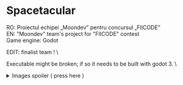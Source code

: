 # Spacetacular
RO: Proiectul echipei „Moondev” pentru concursul „FIICODE” \
EN: "Moondev" team's project for "FIICODE" contest \
Game engine: Godot

EDIT: finalist team ! \

Executable might be broken; if so it needs to be built with godot 3. \

<details>
  <summary>Images spoiler ( press here )</summary>
  <image src="https://imgur.com/rGvtpz4.png"/> \
    -------------------------------------- \
  <image src="https://imgur.com/GHTDcXy.png"/> \
     -------------------------------------- \
  <image src="https://imgur.com/wUYPfQO.png"/> \
     -------------------------------------- \
  <image src="https://imgur.com/LDLcs4m.png"/> \
     -------------------------------------- \
  <image src="https://imgur.com/aDzchUf.png"/> \ 
     -------------------------------------- \
  <image src="https://imgur.com/Zkk6q2v.png"/> \
     -------------------------------------- \
  <image src="https://imgur.com/OBgi3yP.png"/> \ 
     -------------------------------------- \
  <image src="https://imgur.com/nxI4sjT.png"/> \
     -------------------------------------- \
  <image src="https://imgur.com/wjOvknZ.png"/> \
     -------------------------------------- \
  <image src="https://imgur.com/ZFusbQq.png"/> \
     -------------------------------------- \ 
  <image src="https://imgur.com/7PSvs3Q.png"/> \ 
     -------------------------------------- \
  <image src="https://imgur.com/xqoMGdK.png"/> \
</details>
